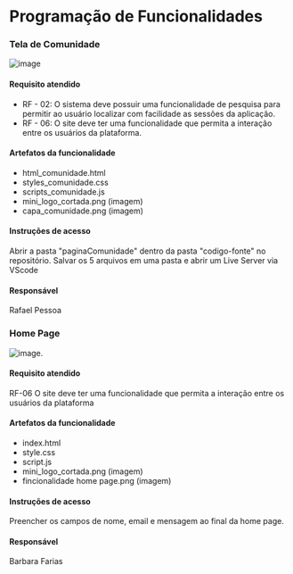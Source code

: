 # Programação de Funcionalidades

### Tela de Comunidade

![image](https://github.com/ICEI-PUC-Minas-PMV-ADS/pmv-ads-2024-1-e1-proj-web-t8-pmv-ads-2024-1-e1-projseniorconnect/assets/105830948/869cc78f-8f16-49e1-b25c-68cc1fe0b2de)

#### Requisito atendido

- RF - 02: O sistema deve possuir uma funcionalidade de pesquisa para permitir ao usuário localizar com facilidade as sessões da aplicação.
- RF - 06: O site deve ter uma funcionalidade que permita a interação entre os usuários da plataforma.

#### Artefatos da funcionalidade

- html_comunidade.html
- styles_comunidade.css
- scripts_comunidade.js
- mini_logo_cortada.png (imagem)
- capa_comunidade.png (imagem)

#### Instruções de acesso

Abrir a pasta "paginaComunidade" dentro da pasta "codigo-fonte" no repositório. Salvar os 5 arquivos em uma pasta e abrir um Live Server via VScode

#### Responsável

Rafael Pessoa

### Home Page
![image](https://github.com/ICEI-PUC-Minas-PMV-ADS/pmv-ads-2024-1-e1-proj-web-t8-pmv-ads-2024-1-e1-projseniorconnect/blob/main/codigo-fonte/paginaHome/funcionalidade%20home%20page.png).

#### Requisito atendido

RF-06	O site deve ter uma funcionalidade que permita a interação entre os usuários da plataforma


#### Artefatos da funcionalidade

- index.html
- style.css
- script.js
- mini_logo_cortada.png (imagem)
- fincionalidade home page.png (imagem)

#### Instruções de acesso

Preencher os campos de nome, email e mensagem ao final da home page.

#### Responsável
Barbara Farias 
